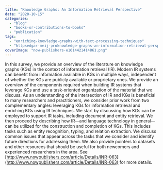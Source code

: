```yaml
---
title: "Knowledge Graphs: An Information Retrieval Perspective"
date: "2020-10-15"
categories: 
  - "blog"
  - "books-or-contributions-to-books"
  - "publication"
tags: 
  - "enriching-knowledge-graphs-with-text-processing-techniques"
  - "httpsedgar-meij-proknowledge-graphs-an-information-retrieval-perspective"
coverImage: "now-publishers-e1614421414861.png"
---
```


In this survey, we provide an overview of the literature on knowledge graphs (KGs) in the context of information retrieval (IR). Modern IR systems can benefit from information available in KGs in multiple ways, independent of whether the KGs are publicly available or proprietary ones. We provide an overview of the components required when building IR systems that leverage KGs and use a task-oriented organization of the material that we discuss. As an understanding of the intersection of IR and KGs is beneficial to many researchers and practitioners, we consider prior work from two complementary angles: leveraging KGs for information retrieval and enriching KGs using IR techniques. We start by discussing how KGs can be employed to support IR tasks, including document and entity retrieval. We then proceed by describing how IR—and language technology in general—can be utilized for the construction and completion of KGs. This includes tasks such as entity recognition, typing, and relation extraction. We discuss common issues that appear across the tasks that we consider and identify future directions for addressing them. We also provide pointers to datasets and other resources that should be useful for both newcomers and experienced researchers in the area. See [http://www.nowpublishers.com/article/Details/INR-063](http://www.nowpublishers.com/article/Details/INR-063) for more details.
